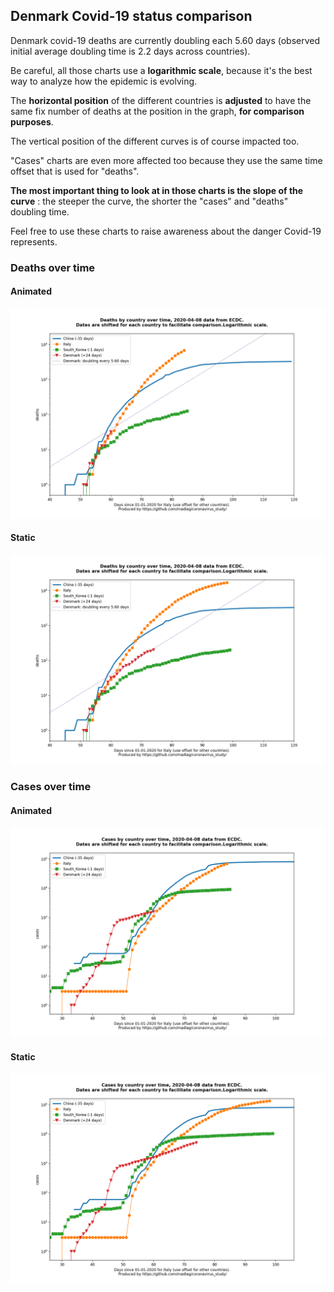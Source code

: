 ## Denmark Covid-19 status comparison 

Denmark covid-19 deaths are currently doubling each 5.60 days (observed initial average doubling time is 2.2 days across countries).



Be careful, all those charts use a **logarithmic scale**, because it's the best way to analyze how the epidemic is evolving.
 
The **horizontal position** of the different countries is **adjusted** to have the same fix number of deaths at the position in the graph, **for comparison purposes**.

The vertical position of the different curves is of course impacted too.

"Cases" charts are even more affected too because they use the same time offset that is used for "deaths".

**The most important thing to look at in those charts is the slope of the curve** : the steeper the curve, the shorter the "cases" and "deaths" doubling time.

Feel free to use these charts to raise awareness about the danger Covid-19 represents. 


 
### Deaths over time
 
#### Animated
![Denmark covid-19 deaths animated chart](https://raw.githubusercontent.com/madlag/coronavirus_study/master/notebooks/graphs/2020-04-08/countries/Denmark/2020-04-08_Denmark_deaths.gif "Denmark covid-19 deaths animated chart")   
 
#### Static
![Denmark covid-19 deaths static chart](https://raw.githubusercontent.com/madlag/coronavirus_study/master/notebooks/graphs/2020-04-08/countries/Denmark/2020-04-08_Denmark_deaths.png "Denmark covid-19 deaths static chart")   

 
### Cases over time
 
#### Animated
![Denmark covid-19 cases animated chart](https://raw.githubusercontent.com/madlag/coronavirus_study/master/notebooks/graphs/2020-04-08/countries/Denmark/2020-04-08_Denmark_cases.gif "Denmark covid-19 cases animated chart")   
 
#### Static
![Denmark covid-19 cases static chart](https://raw.githubusercontent.com/madlag/coronavirus_study/master/notebooks/graphs/2020-04-08/countries/Denmark/2020-04-08_Denmark_cases.png "Denmark covid-19 cases static chart")   

